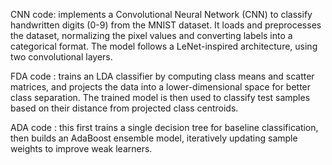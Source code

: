 CNN code:  implements a Convolutional Neural Network (CNN) to classify handwritten digits (0-9) from the MNIST dataset. It loads and preprocesses the dataset, normalizing the pixel values and converting labels into a categorical format. The model follows a LeNet-inspired architecture, using two convolutional layers.

FDA code : trains an LDA classifier by computing class means and scatter matrices, and projects the data into a lower-dimensional space for better class separation. The trained model is then used to classify test samples based on their distance from projected class centroids. 

ADA code : this first trains a single decision tree for baseline classification, then builds an AdaBoost ensemble model, iteratively updating sample weights to improve weak learners. 
